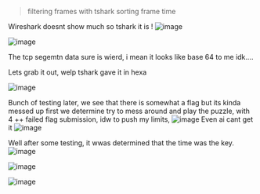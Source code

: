 > filtering frames with tshark
> sorting frame time


Wireshark doesnt show much so tshark it is !
![image](https://github.com/user-attachments/assets/12d25e4a-bb60-4a34-8c83-e09cc1650cf6)

![image](https://github.com/user-attachments/assets/26ffc219-b0f8-458b-ad52-b9f50604f22f)

The tcp segemtn data sure is wierd, i mean it looks like base 64 to me idk....

Lets grab it out, welp tshark gave it in hexa 

![image](https://github.com/user-attachments/assets/0e4ea41a-d89c-465d-8dee-0c4d773b7341)

Bunch of testing later, we see that there is somewhat a flag but its kinda messed up 
first we determine try to mess around and play the puzzle, with 4 ++ failed flag submission, idw to push my limits, 
![image](https://github.com/user-attachments/assets/4513db61-7587-467a-ad17-d1bc7482f83b)
Even ai cant get it 
![image](https://github.com/user-attachments/assets/356c066a-303c-492b-a5d6-7c0a94cbf1e2)


Well after some testing, it wwas determined that the time was the key.
![image](https://github.com/user-attachments/assets/b4384c21-1e15-4ddf-be1a-29e20b69660e)

![image](https://github.com/user-attachments/assets/2c5d2c98-a49d-444d-8efe-8d9d4db37111)




![image](https://github.com/user-attachments/assets/4409c542-01bc-4631-84aa-f2ba1c143359)
